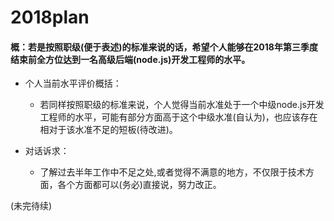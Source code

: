 # 2018plan

#### 概：若是按照职级(便于表述)的标准来说的话，希望个人能够在2018年第三季度结束前全方位达到一名高级后端(node.js)开发工程师的水平。

- 个人当前水平评价概括：
  
  - 若同样按照职级的标准来说，个人觉得当前水准处于一个中级node.js开发工程师的水平，可能有部分方面高于这个中级水准(自认为)，也应该存在相对于该水准不足的短板(待改进)。
  
- 对话诉求：
  
  - 了解过去半年工作中不足之处,或者觉得不满意的地方，不仅限于技术方面，各个方面都可以(务必)直接说，努力改正。

(未完待续)

